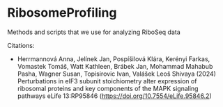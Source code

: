 # RibosomeProfiling
Methods and scripts that we use for analyzing RiboSeq data

Citations:
- Herrmannová Anna, Jelínek Jan, Pospíšilová Klára, Kerényi Farkas, Vomastek Tomáš, Watt Kathleen, Brábek Jan, Mohammad Mahabub Pasha, Wagner Susan, Topisirovic Ivan, Valášek Leoš Shivaya (2024) Perturbations in eIF3 subunit stoichiometry alter expression of ribosomal proteins and key components of the MAPK signaling pathways eLife 13:RP95846 (https://doi.org/10.7554/eLife.95846.2)
